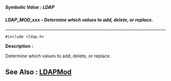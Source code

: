##### Symbolic Value : LDAP
##### LDAP_MOD_xxx - Determine which values to add, delete, or replace.
---
```
#include <ldap.h>
```
**Description :**

Determine which values to add, delete, or replace.

**See Also :**
[LDAPMod](/domino-c-api-docs/reference/Data/LDAPMod)
---
